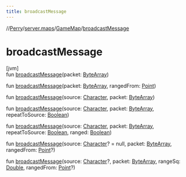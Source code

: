 ```yaml
---
title: broadcastMessage
---
```

//[Perry](../../../index.html)/[server.maps](../index.html)/[GameMap](index.html)/[broadcastMessage](broadcast-message.html)



# broadcastMessage



[jvm]\
fun [broadcastMessage](broadcast-message.html)(packet: [ByteArray](https://kotlinlang.org/api/latest/jvm/stdlib/kotlin/-byte-array/index.html))

fun [broadcastMessage](broadcast-message.html)(packet: [ByteArray](https://kotlinlang.org/api/latest/jvm/stdlib/kotlin/-byte-array/index.html), rangedFrom: [Point](https://docs.oracle.com/javase/8/docs/api/java/awt/Point.html))

fun [broadcastMessage](broadcast-message.html)(source: [Character](../../client/-character/index.html), packet: [ByteArray](https://kotlinlang.org/api/latest/jvm/stdlib/kotlin/-byte-array/index.html))

fun [broadcastMessage](broadcast-message.html)(source: [Character](../../client/-character/index.html), packet: [ByteArray](https://kotlinlang.org/api/latest/jvm/stdlib/kotlin/-byte-array/index.html), repeatToSource: [Boolean](https://kotlinlang.org/api/latest/jvm/stdlib/kotlin/-boolean/index.html))

fun [broadcastMessage](broadcast-message.html)(source: [Character](../../client/-character/index.html), packet: [ByteArray](https://kotlinlang.org/api/latest/jvm/stdlib/kotlin/-byte-array/index.html), repeatToSource: [Boolean](https://kotlinlang.org/api/latest/jvm/stdlib/kotlin/-boolean/index.html), ranged: [Boolean](https://kotlinlang.org/api/latest/jvm/stdlib/kotlin/-boolean/index.html))

fun [broadcastMessage](broadcast-message.html)(source: [Character](../../client/-character/index.html)? = null, packet: [ByteArray](https://kotlinlang.org/api/latest/jvm/stdlib/kotlin/-byte-array/index.html), rangedFrom: [Point](https://docs.oracle.com/javase/8/docs/api/java/awt/Point.html)?)

fun [broadcastMessage](broadcast-message.html)(source: [Character](../../client/-character/index.html)?, packet: [ByteArray](https://kotlinlang.org/api/latest/jvm/stdlib/kotlin/-byte-array/index.html), rangeSq: [Double](https://kotlinlang.org/api/latest/jvm/stdlib/kotlin/-double/index.html), rangedFrom: [Point](https://docs.oracle.com/javase/8/docs/api/java/awt/Point.html)?)




